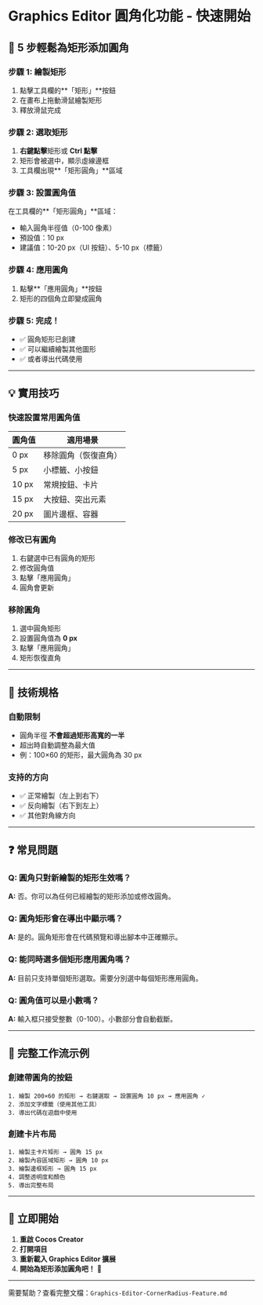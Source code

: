 # Graphics Editor 圓角化功能 - 快速開始

## 🎯 5 步輕鬆為矩形添加圓角

### 步驟 1: 繪製矩形
1. 點擊工具欄的**「矩形」**按鈕
2. 在畫布上拖動滑鼠繪製矩形
3. 釋放滑鼠完成

### 步驟 2: 選取矩形
1. **右鍵點擊**矩形或 **Ctrl 點擊**
2. 矩形會被選中，顯示虛線邊框
3. 工具欄出現**「矩形圓角」**區域

### 步驟 3: 設置圓角值
在工具欄的**「矩形圓角」**區域：
- 輸入圓角半徑值（0-100 像素）
- 預設值：10 px
- 建議值：10-20 px（UI 按鈕）、5-10 px（標籤）

### 步驟 4: 應用圓角
1. 點擊**「應用圓角」**按鈕
2. 矩形的四個角立即變成圓角

### 步驟 5: 完成！
- ✅ 圓角矩形已創建
- ✅ 可以繼續繪製其他圖形
- ✅ 或者導出代碼使用

---

## 💡 實用技巧

### 快速設置常用圓角值

| 圓角值 | 適用場景 |
|--------|--------|
| 0 px | 移除圓角（恢復直角） |
| 5 px | 小標籤、小按鈕 |
| 10 px | 常規按鈕、卡片 |
| 15 px | 大按鈕、突出元素 |
| 20 px | 圖片邊框、容器 |

### 修改已有圓角
1. 右鍵選中已有圓角的矩形
2. 修改圓角值
3. 點擊「應用圓角」
4. 圓角會更新

### 移除圓角
1. 選中圓角矩形
2. 設置圓角值為 **0 px**
3. 點擊「應用圓角」
4. 矩形恢復直角

---

## 🔧 技術規格

### 自動限制
- 圓角半徑 **不會超過矩形高寬的一半**
- 超出時自動調整為最大值
- 例：100×60 的矩形，最大圓角為 30 px

### 支持的方向
- ✅ 正常繪製（左上到右下）
- ✅ 反向繪製（右下到左上）
- ✅ 其他對角線方向

---

## ❓ 常見問題

### Q: 圓角只對新繪製的矩形生效嗎？
**A:** 否。你可以為任何已經繪製的矩形添加或修改圓角。

### Q: 圓角矩形會在導出中顯示嗎？
**A:** 是的。圓角矩形會在代碼預覽和導出腳本中正確顯示。

### Q: 能同時選多個矩形應用圓角嗎？
**A:** 目前只支持單個矩形選取。需要分別選中每個矩形應用圓角。

### Q: 圓角值可以是小數嗎？
**A:** 輸入框只接受整數（0-100）。小數部分會自動截斷。

---

## 📝 完整工作流示例

### 創建帶圓角的按鈕
```
1. 繪製 200×60 的矩形 → 右鍵選取 → 設置圓角 10 px → 應用圓角 ✓
2. 添加文字標籤（使用其他工具）
3. 導出代碼在遊戲中使用
```

### 創建卡片布局
```
1. 繪製主卡片矩形 → 圓角 15 px
2. 繪製內容區域矩形 → 圓角 10 px
3. 繪製邊框矩形 → 圓角 15 px
4. 調整透明度和顏色
5. 導出完整布局
```

---

## 🚀 立即開始

1. **重啟 Cocos Creator**
2. **打開項目**
3. **重新載入 Graphics Editor 擴展**
4. **開始為矩形添加圓角吧！** 🎉

---

需要幫助？查看完整文檔：`Graphics-Editor-CornerRadius-Feature.md`

